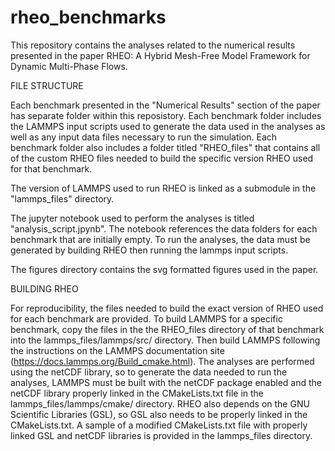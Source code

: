 # rheo_benchmarks

This repository contains the analyses related to the numerical results presented in the paper RHEO: A Hybrid Mesh-Free Model Framework for Dynamic Multi-Phase Flows.

FILE STRUCTURE

Each benchmark presented in the "Numerical Results" section of the paper has separate folder within this reposistory. Each benchmark folder includes the LAMMPS input scripts used to generate the data used in the analyses as well as any input data files necessary to run the simulation. Each benchmark folder also includes a folder titled "RHEO_files" that contains all of the custom RHEO files needed to build the specific version RHEO used for that benchmark.

The version of LAMMPS used to run RHEO is linked as a submodule in the "lammps_files" directory.

The jupyter notebook used to perform the analyses is titled "analysis_script.jpynb". The notebook references the data folders for each benchmark that are initially empty. To run the analyses, the data must be generated by building RHEO then running the lammps input scripts.

The figures directory contains the svg formatted figures used in the paper.  

BUILDING RHEO

For reproducibility, the files needed to build the exact version of RHEO used for each benchmark are provided.  To build LAMMPS for a specific benchmark, copy the files in the the RHEO_files directory of that benchmark into the lammps_files/lammps/src/ directory. Then build LAMMPS following the instructions on the LAMMPS documentation site (https://docs.lammps.org/Build_cmake.html). The analyses are performed using the netCDF library, so to generate the data needed to run the analyses, LAMMPS must be built with the netCDF package enabled and the netCDF library properly linked in the CMakeLists.txt file in the lammps_files/lammps/cmake/ directory. RHEO also depends on the GNU Scientific Libraries (GSL), so GSL also needs to be properly linked in the CMakeLists.txt. A sample of a modified CMakeLists.txt file with properly linked GSL and netCDF libraries is provided in the lammps_files directory.
